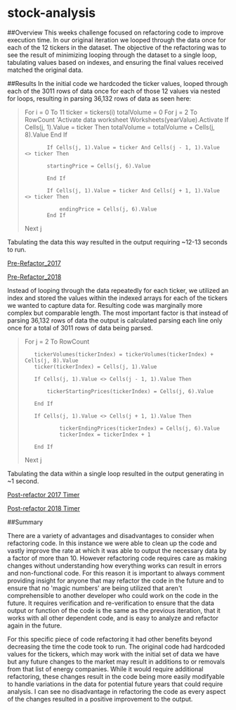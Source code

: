 # stock-analysis

##Overview
This weeks challenge focused on refactoring code to improve execution time. In our original iteration we looped through the data once for each of the 12 tickers in the dataset. The objective of the refactoring was to see the result of minimizing looping through the dataset to a single loop, tabulating values based on indexes, and ensuring the final values received matched the original data.

##Results
In the initial code we hardcoded the ticker values, looped through each of the 3011 rows of data once for each of those 12 values via nested for loops, resulting in parsing 36,132 rows of data as seen here:

>  For i = 0 To 11
>        ticker = tickers(i)
>        totalVolume = 0
>        For j = 2 To RowCount
>            'Activate data worksheet
>            Worksheets(yearValue).Activate
>            If Cells(j, 1).Value = ticker Then
>                totalVolume = totalVolume + Cells(j, 8).Value
>            End If
>        
>            If Cells(j, 1).Value = ticker And Cells(j - 1, 1).Value <> ticker Then
>        
>            startingPrice = Cells(j, 6).Value
>            
>            End If
>        
>            If Cells(j, 1).Value = ticker And Cells(j + 1, 1).Value <> ticker Then
>        
>                endingPrice = Cells(j, 6).Value
>            End If
>  Next j

Tabulating the data this way resulted in the output requiring ~12-13 seconds to run.

[Pre-Refactor_2017](Resources/Pre-Refactor_2017.png)

[Pre-Refactor_2018](Resources/Pre-Refactor_2018.png)

Instead of looping through the data repeatedly for each ticker, we utilized an index and stored the values within the indexed arrays for each of the tickers we wanted to capture data for. Resulting code was marginally more complex but comparable length. The most important factor is that instead of parsing 36,132 rows of data the output is calculated parsing each line only once for a total of 3011 rows of data being parsed.

>  For j = 2 To RowCount
>    
>        tickerVolumes(tickerIndex) = tickerVolumes(tickerIndex) + Cells(j, 8).Value
>        ticker(tickerIndex) = Cells(j, 1).Value
>        
>        If Cells(j, 1).Value <> Cells(j - 1, 1).Value Then
>        
>            tickerStartingPrices(tickerIndex) = Cells(j, 6).Value
>            
>        End If
>        
>        If Cells(j, 1).Value <> Cells(j + 1, 1).Value Then
>        
>                tickerEndingPrices(tickerIndex) = Cells(j, 6).Value
>                tickerIndex = tickerIndex + 1
>                
>        End If
>       
>  Next j

Tabulating the data within a single loop resulted in the output generating in ~1 second. 

[Post-refactor 2017 Timer](Resources/VBA_Challenge_2017.png)

[Post-refactor 2018 Timer](Resources/VBA_Challenge_2018.png)

##Summary

There are a variety of advantages and disadvantages to consider when refactoring code. In this instance we were able to clean up the code and vastly improve the rate at which it was able to output the necessary data by a factor of more than 10. However refactoring code requires care as making changes without understanding how everything works can result in errors and non-functional code. For this reason it is important to always comment providing insight for anyone that may refactor the code in the future and to ensure that no 'magic numbers' are being utilized that aren't comprehensible to another developer who could work on the code in the future. It requires verification and re-verification to ensure that the data output or function of the code is the same as the previous iteration, that it works with all other dependent code, and is easy to analyze and refactor again in the future.

For this specific piece of code refactoring it had other benefits beyond decreasing the time the code took to run. The original code had hardcoded values for the tickers, which may work with the initial set of data we have but any future changes to the market may result in additions to or removals from that list of energy companies. While it would require additional refactoring, these changes result in the code being more easily modifyable to handle variations in the data for potential future years that could require analysis. I can see no disadvantage in refactoring the code as every aspect of the changes resulted in a positive improvement to the output.
